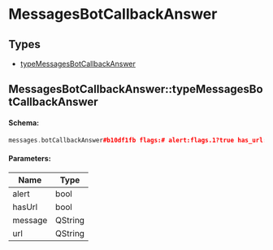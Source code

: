 # MessagesBotCallbackAnswer

## Types

* [typeMessagesBotCallbackAnswer](#messagesbotcallbackanswertypemessagesbotcallbackanswer)

## MessagesBotCallbackAnswer::typeMessagesBotCallbackAnswer

#### Schema:

```c++
messages.botCallbackAnswer#b10df1fb flags:# alert:flags.1?true has_url:flags.3?true message:flags.0?string url:flags.2?string = messages.BotCallbackAnswer;
```

#### Parameters:

|Name|Type|
|----|----|
|alert|bool|
|hasUrl|bool|
|message|QString|
|url|QString|

